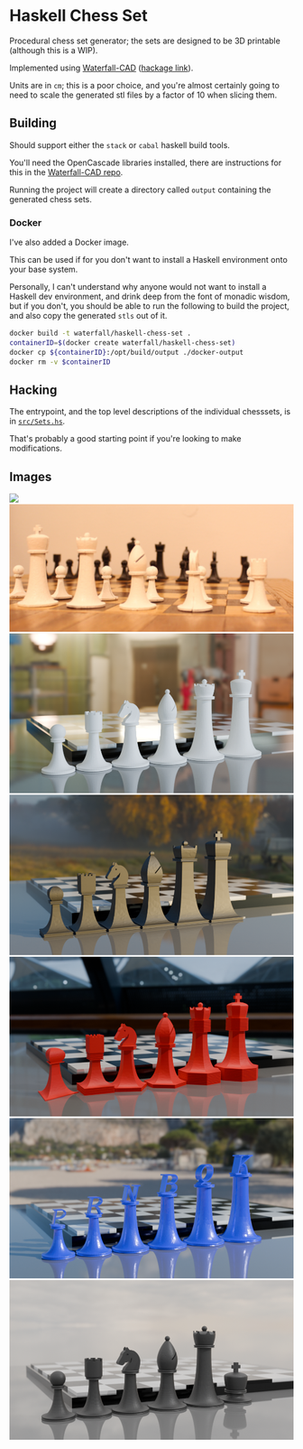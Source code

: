 # Haskell Chess Set

Procedural chess set generator; the sets are designed to be 3D printable (although this is a WIP).

Implemented using [Waterfall-CAD](https://github.com/joe-warren/opencascade-hs/) ([hackage link](https://hackage.haskell.org/package/waterfall-cad)).

Units are in `cm`; this is a poor choice, and you're almost certainly going to need to scale the generated stl files by a factor of 10 when slicing them.

## Building 

Should support either the `stack` or `cabal` haskell build tools. 

You'll need the OpenCascade libraries installed, there are instructions for this in the [Waterfall-CAD repo](https://github.com/joe-warren/opencascade-hs/?tab=readme-ov-file#installing-dependencies).

Running the project will create a directory called `output` containing the generated chess sets. 

### Docker

I've also added a Docker image. 

This can be used if for you don't want to install a Haskell environment onto your base system. 

Personally, I can't understand why anyone would not want to install a Haskell dev environment, and drink deep from the font of monadic wisdom, but if you don't, you should be able to run the following to build the project, and also copy the generated `stls` out of it.


``` bash
docker build -t waterfall/haskell-chess-set .
containerID=$(docker create waterfall/haskell-chess-set)
docker cp ${containerID}:/opt/build/output ./docker-output
docker rm -v $containerID
```

## Hacking

The entrypoint, and the top level descriptions of the individual chesssets, is in [`src/Sets.hs`](src/Sets.hs). 

That's probably a good starting point if you're looking to make modifications.

## Images 

![](images/photo-black.jpg)
![](images/photo-white.jpg)
![](images/round.png)
![](images/square.png)
![](images/variable.png)
![](images/notation.png)
![](images/short-king.png)